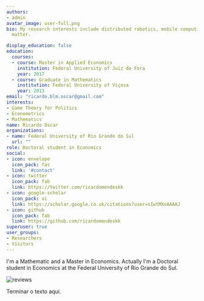 ```yaml
---
authors:
- admin
avatar_image: user-full.png
bio: My research interests include distributed robotics, mobile computing and programmable
  matter.

display_education: false
education:
  courses:
  - course: Master in Applied Economics
    institution: Federal University of Juiz de Fora
    year: 2017
  - course: Graduate in Mathematics
    institution: Federal University of Viçosa
    year: 2013
email: "ricardo.blm.oscar@gmail.com"
interests:
- Game Theory for Politics
- Econometrics
- Mathematics
name: Ricardo Oscar
organizations:
- name: Federal University of Rio Grande do Sul
  url: ""
role: Doctoral student in Economics
social:
- icon: envelope
  icon_pack: fas
  link: '#contact'
- icon: twitter
  icon_pack: fab
  link: https://twitter.com/ricardomendeskk
- icon: google-scholar
  icon_pack: ai
  link: https://scholar.google.co.uk/citations?user=sIwtMXoAAAAJ
- icon: github
  icon_pack: fab
  link: https://github.com/ricardomendeskk
superuser: true
user_groups:
- Researchers
- Visitors
---
```


I'm a Mathematic and a Master in Economics. Actually I'm a Doctoral student in Economics at the Federal University of Rio Grande do Sul.

![reviews](../../img/certifacates.jpg)

Terminar o texto aqui.
